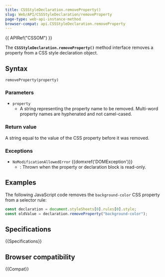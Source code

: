 ```yaml
---
title: CSSStyleDeclaration.removeProperty()
slug: Web/API/CSSStyleDeclaration/removeProperty
page-type: web-api-instance-method
browser-compat: api.CSSStyleDeclaration.removeProperty
---
```


{{ APIRef("CSSOM") }}

The **`CSSStyleDeclaration.removeProperty()`** method interface
removes a property from a CSS style declaration object.

## Syntax

```js-nolint
removeProperty(property)
```

### Parameters

- `property`
  - A string representing the property name to be removed. Multi-word property names are hyphenated and not camel-cased.

### Return value

A string equal to the value of the CSS property before it was removed.

### Exceptions

- `NoModificationAllowedError` {{domxref('DOMException')}}
  - : Thrown when the property or declaration block is read-only.

## Examples

The following JavaScript code removes the `background-color` CSS property
from a selector rule:

```js
const declaration = document.styleSheets[0].rules[0].style;
const oldValue = declaration.removeProperty("background-color");
```

## Specifications

{{Specifications}}

## Browser compatibility

{{Compat}}
